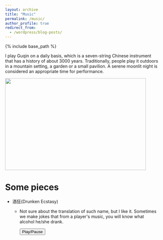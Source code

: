 ```yaml
---
layout: archive
title: "Music"
permalink: /music/
author_profile: true
redirect_from:
  - /wordpress/blog-posts/
---
```


{% include base_path %}

I play Guqin on a daily basis, which is a seven-string Chinese instrument that has a history of about 3000 years. Traditionally, people play it outdoors in a mountain setting, a garden or a small pavilion. A serene moonlit night is considered an appropriate time for performance. 

<img src="https://github.com/yanxu-chen/yanxu-chen.github.io/raw/master/images/Qin.JPG" width="460" height="300">

Some pieces
======
* 酒狂(Drunken Ecstasy)
  * Not sure about the translation of such name, but I like it. Sometimes we make jokes that from a player's music, you will know what alcohol he/she drank. 


    <audio id="myAudio" autoplay loop>
    <source src="https://github.com/yanxu-chen/yanxu-chen.github.io/raw/master/media/Jiukuang_2021.mp3" type="audio/mpeg">
    This HTML5 player is not supported by your browser
    </audio>
    <button type="button" onclick="aud_play_pause()">Play/Pause</button>
    <script>
    function aud_play_pause() {
     var myAudio = document.getElementById("myAudio");
     if (myAudio.paused) {
       myAudio.play();
     } else {
       myAudio.pause();
     }
    }
    </script>





